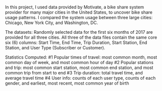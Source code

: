 In this project, I used data provided by Motivate, a bike share system provider for many major cities in the United States, to uncover bike share usage patterns. I compared the system usage between three large cities: Chicago, New York City, and Washington, DC.

The datasets:
Randomly selected data for the first six months of 2017 are provided for all three cities. All three of the data files contain the same core six (6) columns:
Start Time, End Time, Trip Duration, Start Station, End Station, and User Type (Subscriber or Customer).

Statistics Computed:
#1 Popular times of travel: most common month, most common day of week, and most common hour of day
#2 Popular stations and trip: most common start station, most common end station, and most common trip from start to end
#3 Trip duration: total travel time, and average travel time
#4 User info: counts of each user type, counts of each gender, and earliest, most recent, most common year of birth
